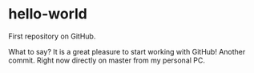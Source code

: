 # hello-world
First repository on GitHub.

What to say? It is a great pleasure to start working with GitHub!
Another commit. Right now directly on master from my personal PC.
